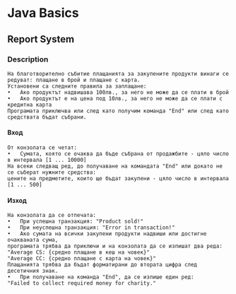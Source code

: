 # Java Basics

## Report System

### Description
    На благотворително събитие плащанията за закупените продукти винаги се редуват: плащане в брой и плащане с карта.
    Установени са следните правила за заплащане: 
    •	Ако продуктът надвишава 100лв., за него не може да се плати в брой 
    •	Ако продуктът е на цена под 10лв., за него не може да се плати с кредитна карта 
    Програмата приключва или след като получим команда "End" или след като средствата бъдат събрани. 

#### Вход
    От конзолата се четат:
    •	Сумата, която се очаква да бъде събрана от продажбите - цяло число в интервала [1 ... 10000] 
    На всеки следващ ред, до получаване на командата "End" или докато не се съберат нужните средства:
    цените на предметите, които ще бъдат закупени - цяло число в интервала [1 ... 500] 

#### Изход
    На конзолата да се отпечата: 
    •	При успешна транзакция: "Product sold!" 
    •	При неуспешна транзакция: "Error in transaction!" 
    •	Ако сумата на всички закупени продукти надвиши или достигне очакваната сума, 
    програмата трябва да приключи и на конзолата да се изпишат два реда:
    "Average CS: {средно плащане в кеш на човек}" 
    "Average CC: {средно плащане с карта на човек}" 
    Плащанията трябва да бъдат форматирани до втората цифра след десетичния знак. 
    •	При получаване на команда "End", да се изпише един ред: 
    "Failed to collect required money for charity." 